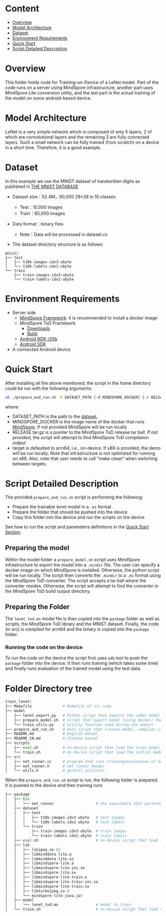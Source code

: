 # Content

<!-- TOC -->

- [Overview](#overview)
- [Model Architecture](#model-architecture)
- [Dataset](#dataset)
- [Environment Requirements](#environment-requirements)
- [Quick Start](#quick-start)
- [Script Detailed Description](#script-detailed-description)

<!-- /TOC -->

# Overview

This folder holds code for Training-on-Device of a LeNet model. Part of the code runs on a server using MindSpore infrastructure, another part uses MindSpore Lite conversion utility, and the last part is the actual training of the model on some android-based device.

# Model Architecture

LeNet is a very simple network which is composed of only 5 layers, 2 of which are convolutional layers and the remaining 3 are fully connected layers. Such a small network can be fully trained (from scratch) on a device in a short time. Therefore, it is a good example.

# Dataset

In this example we use the MNIST dataset of handwritten digits as published in [THE MNIST DATABASE](http://yann.lecun.com/exdb/mnist/)

- Dataset size：52.4M，60,000 28*28 in 10 classes
    - Test：10,000 images
    - Train：60,000 images
- Data format：binary files
    - Note：Data will be processed in dataset.cc

- The dataset directory structure is as follows:

```text
mnist/
├── test
│   ├── t10k-images-idx3-ubyte
│   └── t10k-labels-idx1-ubyte
└── train
    ├── train-images-idx3-ubyte
    └── train-labels-idx1-ubyte
```

# Environment Requirements

- Server side
    - [MindSpore Framework](https://www.mindspore.cn/install/en): it is recommended to install a docker image
    - MindSpore ToD Framework
        - [Downloads](https://www.mindspore.cn/tutorial/lite/en/master/use/downloads.html)
        - [Build](https://www.mindspore.cn/tutorial/lite/en/master/use/build.html)
    - [Android NDK r20b](https://dl.google.com/android/repository/android-ndk-r20b-linux-x86_64.zip)
    - [Android SDK](https://developer.android.com/studio?hl=zh-cn#cmdline-tools)
- A connected Android device

# Quick Start

After installing all the above mentioned, the script in the home directory could be run with the following arguments:

```bash
sh ./prepare_and_run.sh -D DATASET_PATH [-d MINDSPORE_DOCKER] [-r RELEASE.tar.gz] [-t arm64|x86]
```

where:

- DATASET_PATH is the path to the [dataset](#dataset),
- MINDSPORE_DOCKER is the image name of the docker that runs [MindSpore](#environment-requirements). If not provided MindSpore will be run locally
- RELEASE.tar.gz is a pointer to the MindSpore ToD release tar ball. If not provided, the script will attempt to find MindSpore ToD compilation output
- target is defaulted to arm64, i.e., on-device. If x86 is provided, the demo will be run locally. Note that infrastructure is not optimized for running on x86. Also, note that user needs to call "make clean" when switching between targets.

# Script Detailed Description

The provided `prepare_and_run.sh` script is performing the following:

- Prepare the trainable lenet model in a `.ms` format
- Prepare the folder that should be pushed into the device
- Copy this folder into the device and run the scripts on the device

See how to run the script and parameters definitions in the [Quick Start Section](#quick-start)

## Preparing the model

Within the model folder a `prepare_model.sh` script uses MindSpore infrastructure to export the model into a `.mindir` file. The user can specify a docker image on which MindSpore is installed. Otherwise, the python script will be run locally.
The script then converts the `.mindir` to a `.ms` format using the MindSpore ToD converter.
The script accepts a tar ball where the converter resides. Otherwise, the script will attempt to find the converter in the MindSpore ToD build output directory.

## Preparing the Folder

The `lenet_tod.ms` model file is then copied into the `package` folder as well as scripts, the MindSpore ToD library and the MNIST dataset.
Finally, the code (in src) is compiled for arm64 and the binary is copied into the `package` folder.

### Running the code on the device

To run the code on the device the script first uses `adb` tool to push the `package` folder into the device. It then runs training (which takes some time) and finally runs evaluation of the trained model using the test data.

# Folder Directory tree

``` python
train_lenet/
├── Makefile              # Makefile of src code
├── model
│   ├── lenet_export.py   # Python script that exports the LeNet model to .mindir
│   ├── prepare_model.sh  # script that export model (using docker) then converts it
│   └── train_utils.py    # utility function used during the export
├── prepare_and_run.sh    # main script that creates model, compiles it and send to device for running
├── README.md             # English manual
├── README_CN.md          # Chinese manual
├── scripts
│   ├── eval.sh           # on-device script that load the train model and evaluates its accuracy
│   └── train.sh          # on-device script that load the initial model and train it
├── src
│   ├── net_runner.cc     # program that runs training/evaluation of models
│   ├── net_runner.h      # net_runner header
│   └── utils.h           # general utilities
```

When the `prepare_and_run.sh` script is run, the following folder is prepared. It is pushed to the device and then training runs

``` python
├── package
│   ├── bin
│   │   └── net_runner                   # the executable that performs the training/evaluation
│   ├── dataset
│   │   ├── test
│   │   │   ├── t10k-images-idx3-ubyte   # test images
│   │   │   └── t10k-labels-idx1-ubyte   # test labels
│   │   └── train
│   │       ├── train-images-idx3-ubyte  # train images
│   │       └── train-labels-idx1-ubyte  # train labels
│   ├── eval.sh                          # on-device script that load the train model and evaluates its accuracy
│   ├── lib
│   │   ├── libjpeg.so.62
│   │   ├── libminddata-lite.a
│   │   ├── libminddata-lite.so
│   │   ├── libmindspore-lite.a
│   │   ├── libmindspore-lite-jni.so
│   │   ├── libmindspore-lite.so
│   │   ├── libmindspore-lite-train.a
│   │   ├── libmindspore-lite-train-jni.so
│   │   ├── libmindspore-lite-train.so
│   │   ├── libturbojpeg.so.0
│   │   └── mindspore-lite-java.jar
│   ├── model
│   │   └── lenet_tod.ms                 # model to train
│   └── train.sh                         # on-device script that load the initial model and train it
```
